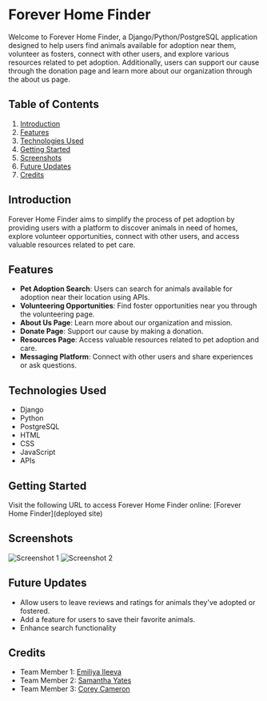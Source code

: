 # Forever Home Finder

Welcome to Forever Home Finder, a Django/Python/PostgreSQL application designed to help users find animals available for adoption near them, volunteer as fosters, connect with other users, and explore various resources related to pet adoption. Additionally, users can support our cause through the donation page and learn more about our organization through the about us page.

## Table of Contents
1. [Introduction](#introduction)
2. [Features](#features)
3. [Technologies Used](#technologies-used)
4. [Getting Started](#getting-started)
5. [Screenshots](#screenshots)
6. [Future Updates](#future-updates)
7. [Credits](#credits)

## Introduction
Forever Home Finder aims to simplify the process of pet adoption by providing users with a platform to discover animals in need of homes, explore volunteer opportunities, connect with other users, and access valuable resources related to pet care.

## Features
- **Pet Adoption Search**: Users can search for animals available for adoption near their location using APIs.
- **Volunteering Opportunities**: Find foster opportunities near you through the volunteering page.
- **About Us Page**: Learn more about our organization and mission.
- **Donate Page**: Support our cause by making a donation.
- **Resources Page**: Access valuable resources related to pet adoption and care.
- **Messaging Platform**: Connect with other users and share experiences or ask questions.

## Technologies Used
- Django
- Python
- PostgreSQL
- HTML
- CSS
- JavaScript
- APIs

## Getting Started
Visit the following URL to access Forever Home Finder online: [Forever Home Finder](deployed site)

## Screenshots
![Screenshot 1](link_to_screenshot_1)
![Screenshot 2](link_to_screenshot_2)

## Future Updates
- Allow users to leave reviews and ratings for animals they've adopted or fostered. 
- Add a feature for users to save their favorite animals.
- Enhance search functionality 

## Credits
- Team Member 1: [Emiliya Ileeva](link_to_social)
- Team Member 2: [Samantha Yates](link_to_social)
- Team Member 3: [Corey Cameron](link_to_social)

